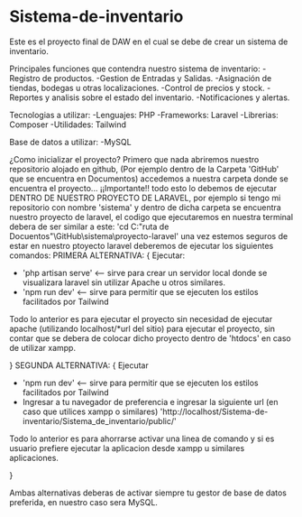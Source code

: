 # Sistema-de-inventario
Este es el proyecto final de DAW en el cual se debe de crear un sistema de inventario.

Principales funciones que contendra nuestro sistema de inventario:
-Registro de productos.
-Gestion de Entradas y Salidas.
-Asignación de tiendas, bodegas u otras localizaciones.
-Control de precios y stock.
-Reportes y analisis sobre el estado del inventario.
-Notificaciones y alertas.

Tecnologias a utilizar:
-Lenguajes: PHP
-Frameworks: Laravel
-Librerias: Composer 
-Utilidades: Tailwind

Base de datos a utilizar:
-MySQL

¿Como inicializar el proyecto?
Primero que nada abriremos nuestro repositorio alojado en github, (Por ejemplo dentro de la Carpeta 'GitHub' que se encuentra en Documentos) accedemos a nuestra carpeta
donde se encuentra el proyecto... ¡¡Importante!! todo esto lo debemos de ejecutar DENTRO DE NUESTRO PROYECTO DE LARAVEL, por ejemplo si tengo mi repositorio con 
nombre 'sistema' y dentro de dicha carpeta se encuentra nuestro proyecto de laravel, el codigo que ejecutaremos en nuestra terminal debera de ser similar a este:
'cd C:\"ruta de Docuentos"\GitHub\sistema\proyecto-laravel' una vez estemos seguros de estar en nuestro ptoyecto laravel deberemos de ejecutar los siguientes comandos:
PRIMERA ALTERNATIVA:
{
Ejecutar:

- 'php artisan serve' <-- sirve para crear un servidor local donde se visualizara laravel sin utilizar Apache u otros similares.
- 'npm run dev' <-- sirve para permitir que se ejecuten los estilos facilitados por Tailwind

Todo lo anterior es para ejecutar el proyecto sin necesidad de ejecutar apache (utilizando localhost/*url del sitio) para ejecutar el proyecto, sin contar que se
debera de colocar dicho proyecto dentro de 'htdocs' en caso de utilizar xampp.

}
SEGUNDA ALTERNATIVA:
{
Ejecutar

- 'npm run dev' <-- sirve para permitir que se ejecuten los estilos facilitados por Tailwind
- Ingresar a tu navegador de preferencia e ingresar la siguiente url (en caso que utilices xampp o similares)
'http://localhost/Sistema-de-inventario/Sistema_de_inventario/public/'

Todo lo anterior es para ahorrarse activar una linea de comando y si es usuario prefiere ejecutar la aplicacion desde xampp u similares aplicaciones.

}

Ambas alternativas deberas de activar siempre tu gestor de base de datos preferida, en nuestro caso sera MySQL.

